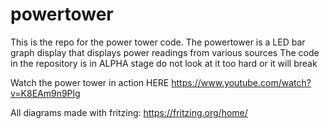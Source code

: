 # powertower
This is the repo for the power tower code.
The powertower is a LED bar graph display that displays power readings from various sources
The code in the repository is in ALPHA stage do not look at it too hard or it will break

Watch the power tower in action HERE https://www.youtube.com/watch?v=K8EAm9n9Plg

All diagrams made with fritzing: https://fritzing.org/home/
